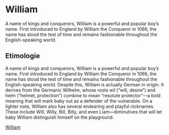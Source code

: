 # William

A name of kings and conquerors, William is a powerful and popular boy’s name. First introduced to England by William the Conqueror in 1066, the name has stood the test of time and remains fashionable throughout the English-speaking world.

## Etimologie

A name of kings and conquerors, William is a powerful and popular boy’s name. First introduced to England by William the Conqueror in 1066, the name has stood the test of time and remains fashionable throughout the English-speaking world. Despite this, William is actually German in origin. It derives from the Germanic Wilhelm, whose roots wil (“will, desire”) and helm (“helmet, protection”) combine to mean “resolute protector”—a bold meaning that will mark baby out as a defender of the vulnerable. On a lighter note, William also has several endearing and playful nicknames. These include Will, Willy, Bill, Billy, and even Liam—diminutives that will let baby William distinguish himself on the playground.

[William](./imagini/william%20picture.jpg)